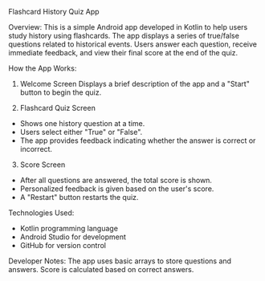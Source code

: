 Flashcard History Quiz App

Overview:
This is a simple Android app developed in Kotlin to help users study history using flashcards. 
The app displays a series of true/false questions related to historical events. Users answer each question, 
receive immediate feedback, and view their final score at the end of the quiz.

How the App Works:
1. Welcome Screen
Displays a brief description of the app and a "Start" button to begin the quiz.

2. Flashcard Quiz Screen
- Shows one history question at a time.
- Users select either "True" or "False".
- The app provides feedback indicating whether the answer is correct or incorrect.

3. Score Screen
- After all questions are answered, the total score is shown.
- Personalized feedback is given based on the user's score.
- A "Restart" button restarts the quiz.

Technologies Used:
- Kotlin programming language
- Android Studio for development
- GitHub for version control

Developer Notes:
The app uses basic arrays to store questions and answers.
Score is calculated based on correct answers.

